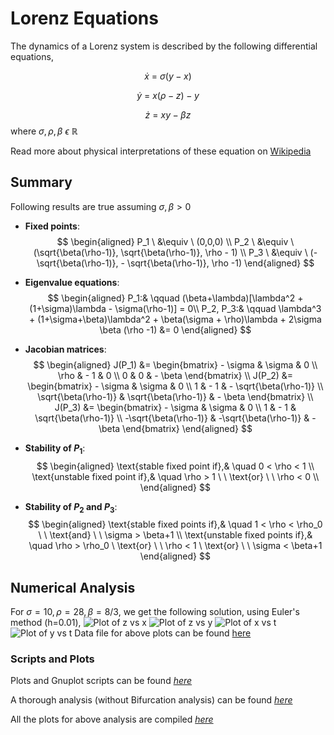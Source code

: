 
# Lorenz Equations

The dynamics of a Lorenz system is described by the following differential equations, 

$$
\dot{x} \ = \ \sigma (y - x) 
$$
	
$$
\dot{y} \ = \ x(\rho - z) - y 
$$
	
$$
\dot{z} \ = \ xy - \beta z
$$
	where $\sigma, \rho, \beta \ \epsilon \ \mathbb{R}$

Read more about physical interpretations of these equation on [Wikipedia](https://en.wikipedia.org/wiki/Lorenz_system)

## Summary 
Following results are true assuming $\sigma, \beta > 0$
- **Fixed points**:
$$ 
				\begin{aligned}
				P_1 \ &\equiv \ (0,0,0) \\
				P_2 \ &\equiv \ (\sqrt{\beta(\rho-1)}, \sqrt{\beta(\rho-1)}, \rho - 1) \\
				P_3 \ &\equiv \ (- \sqrt{\beta(\rho-1)}, - \sqrt{\beta(\rho-1)}, \rho -1)
				\end{aligned}			
$$
		
- **Eigenvalue equations**:
$$
			\begin{aligned}
				P_1:& \qquad (\beta+\lambda)[\lambda^2 + (1+\sigma)\lambda - \sigma(\rho-1)] = 0\\
				P_2, P_3:& \qquad \lambda^3 + (1+\sigma+\beta)\lambda^2 + \beta(\sigma + \rho)\lambda + 2\sigma \beta (\rho -1) &= 0
			\end{aligned}	
$$
		
- **Jacobian matrices**:
$$
			\begin{aligned}
				J(P_1) &= \begin{bmatrix}
					- \sigma &  \sigma & 0 \\
					\rho  &  - 1 & 0 \\
					0 & 0 & - \beta 
				\end{bmatrix}	\\
				J(P_2) &= \begin{bmatrix}
					- \sigma &  \sigma & 0 \\
					1 &  - 1 & - \sqrt{\beta(\rho-1)} \\
					\sqrt{\beta(\rho-1)} & \sqrt{\beta(\rho-1)} & - \beta 
				\end{bmatrix} \\
				J(P_3) &= \begin{bmatrix}
					- \sigma &  \sigma & 0 \\
					1 &  - 1 &  \sqrt{\beta(\rho-1)} \\
					-\sqrt{\beta(\rho-1)} & -\sqrt{\beta(\rho-1)} & - \beta 
				\end{bmatrix}
			\end{aligned}	
$$
		
- **Stability of $P_1$**:
$$
			\begin{aligned}
				\text{stable fixed point if},& \quad 0 < \rho < 1 \\
				\text{unstable fixed point if},& \quad  \rho > 1 \ \ \text{or} \ \ \rho < 0 \\
			\end{aligned}
$$
		
- **Stability of $P_2$ and $P_3$**:
$$
			\begin{aligned}
				\text{stable fixed points if},& \quad 1 < \rho < \rho_0 \ \ \text{and} \ \ \sigma > \beta+1 \\
				\text{unstable fixed points if},& \quad  \rho > \rho_0  \ \text{or} \ \ \rho < 1 \ \text{or} \ \ \sigma < \beta+1
			\end{aligned}
$$
## Numerical Analysis
For $\sigma = 10, \rho = 28, \beta = 8/3$, we get the following solution, using Euler's method (h=0.01),
![Plot of z vs x](LEa.png)
![Plot of z vs y](LEb.png)
![Plot of x vs t](LEc.png)
![Plot of y vs t](LEd.png)
Data file for above plots can be found [here]()

### Scripts and Plots
Plots and Gnuplot scripts can be found [*here*](/LSA/plots)

A thorough analysis (without Bifurcation analysis) can be found [*here*](Lorenz_analysis.pdf)

All the plots for above analysis are compiled [*here*](Lorenz_plots.pdf)

